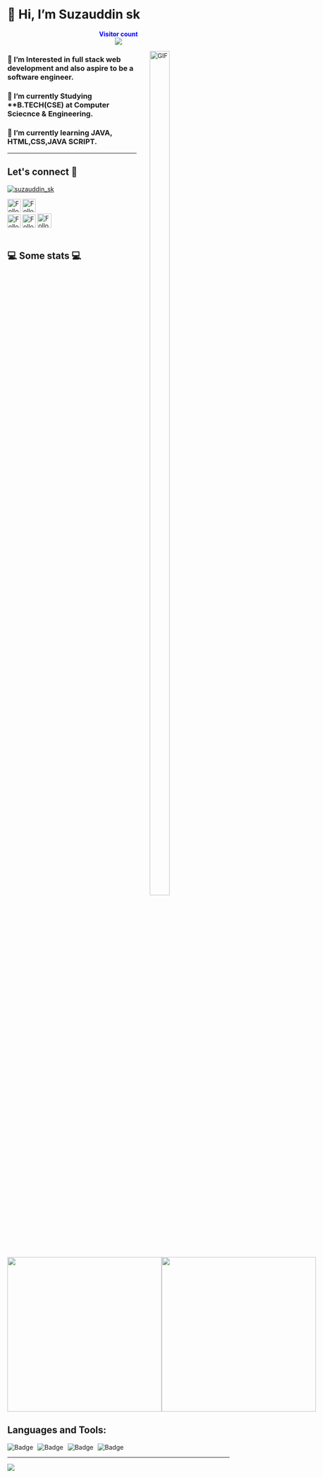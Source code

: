 # 👋 Hi, I’m Suzauddin sk 
<p align="center"> 
  <b style="color: blue;  ">Visitor count</b>
  <br>
  <a style="" href="https://github.com/suzauddin11">
  <img src="https://profile-counter.glitch.me/suzauddin11/count.svg" />
  </a>
</p>
<a style="" href="https://github.com/suzauddin11">
<img align="right" alt="GIF" src="https://cdn.dribbble.com/users/1292677/screenshots/6139167/avento.gif" width="30%" height="70%" style="margin:0 30px;">
</a>

### 👀 I’m Interested in full stack web development and also aspire to be a software engineer.

### 🔭 I’m currently Studying **B.TECH(CSE) at Computer Sciecnce & Engineering.

### 🌱 I’m currently learning JAVA, HTML,CSS,JAVA SCRIPT.

---

##  Let's connect :speech_balloon:
<p align="left"> <a href="https://twitter.com/suzauddin_sk" target="blank"><img src="https://img.shields.io/twitter/follow/suzauddin_sk?logo=twitter&style=for-the-badge" alt="suzauddin_sk" /></a> </p>

<!-- [![Twitter Badge](https://img.shields.io/badge/-@xyz-1ca0f1?style=flat-square&labelColor=1ca0f1&logo=twitter&logoColor=white)](https://twitter.com/suzauddin_sk) --> 
[<img src="https://img.shields.io/badge/-Suzauddin sk-blue?style=for-the-badge&logo=Linkedin&logoColor=white" height="30" title="Follow me" />](https://www.linkedin.com/in/suzauddinsk/)
[<img src="https://img.shields.io/badge/-suzauddinsk72@gmail.com-c14438?style=for-the-badge&logo=Gmail&logoColor=white" height="30" title="Follow me" />](mailto:suzauddinsk72@gmail.com)  
[<img src="https://img.shields.io/badge/-@Suzauddin sk-e4405f?style=for-the-badge&labelColor=f94877&logo=instagram&logoColor=white" height="30" title="Follow me" />](https://instagram.com/itz_suzauddin)
[<img src="https://img.shields.io/badge/-Suzauddin sk-blue?style=for-the-badge&logo=Facebook&logoColor=white" height="30" title="Follow me" />](https://www.facebook.com/in/suzauddin0/)
[<img src="https://img.shields.io/github/followers/suzauddin11?label=suzauddin11&style=social" height="32" title="Follow me" />](https://github.com/suzauddin11) 
</br></br>
<h2>💻 Some stats 💻</h2>

<div style="align-items: center; width: 100%; display: flex; align-items: space-around; justify-content: space-around;">
<a style="" href="https://github.com/suzauddin11">
  <img height=350 align="center" src="https://github-readme-stats.vercel.app/api?username=suzauddin11&show_icons=true&theme=tokyonight&rank_icon=github&show=reviews,discussions_started,discussions_answered,prs_merged,prs_merged_percentage&hide=["contribs","issues"]"/>
</a>
<a style="" href="https://github.com/suzauddin11">
  <img height=350 align="center" src="https://github-readme-stats.vercel.app/api/top-langs/?username=suzauddin11&theme=tokyonight&layout=donut-vertical"/>
</a>
</div>

## Languages and Tools:
<span> 
  <a href="https://github.com/suzauddin11">
<!--  <img alt="Badge" style="float: left; margin-right: 10px;"  src="https://img.shields.io/badge/dart-%230175C2.svg?&style=for-the-badge&logo=dart&logoColor=white"/>    -->
<!-- <img alt="Badge" style="float: left; margin-right: 10px;"  src ="https://img.shields.io/badge/Flutter-%2302569B.svg?&style=for-the-badge&logo=flutter&logoColor=white"/>    -->
<img alt="Badge" style="float: left; margin-right: 10px;"  src="https://img.shields.io/badge/html%20-%23E34F26.svg?&style=for-the-badge&logo=html&logoColor=white"/>    
<img alt="Badge" style="float: left; margin-right: 10px;"  src="https://img.shields.io/badge/css%20-%231572B6.svg?&style=for-the-badge&logo=css&logoColor=white"/>        
<!--  <img alt="Badge" style="float: left; margin-right: 10px;"  src ="https://img.shields.io/badge/Jupyter_Notebook%20-%23F37626.svg?&style=for-the badge&logo=jupyter&logoColor=white"/>    -->
<img alt="Badge" style="float: left; margin-right: 10px;"  src="https://img.shields.io/badge/javascript%20-%23323330.svg?&style=for-the-badge&logo=javascript&logoColor=%23F7DF1E"/>
<img alt="Badge" style="float: left; margin-right: 10px;" src="https://img.shields.io/badge/Java%20-%2320232a.svg?&style=for-the-badge&logo=Java&logoColor=%2361DAFB"/>
  
    
</span>
<br>




---
<a href="https://github.com/suzauddin11">
  <img src="https://imgur.com/rilHVxA.png"/>
</a>
<!-- <img src="https://img.shields.io/badge/-C++-black?style=for-the-badge&logo=c%2B%2B&logoColor=blue" style="margin:5px" /> -->
<!-- <img src="https://img.shields.io/badge/-C%23-black?style=for-the-badge&logo=c-sharp&logoColor=green" style="margin:5px" /> -->
<!-- <img src="http://img.shields.io/badge/-lua-black?style=for-the-badge&logo=lua&logoColor=blue" style="margin:5px" /> -->
<!-- <img src="http://img.shields.io/badge/-c-black?style=for-the-badge&logo=c&logoColor=white" style="margin:5px" /> -->





